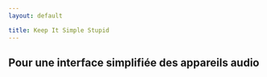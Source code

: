 ```yaml
---
layout: default

title: Keep It Simple Stupid
---
```


<div class="container">

## Pour une interface simplifiée des appareils audio

</div>
